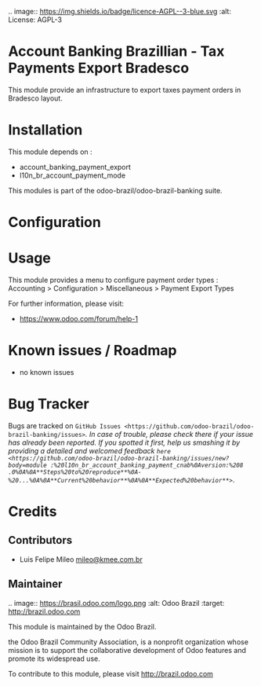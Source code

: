 .. image:: https://img.shields.io/badge/licence-AGPL--3-blue.svg
:alt: License: AGPL-3


Account Banking Brazillian - Tax Payments Export Bradesco
=============================================================

This module provide an infrastructure to export taxes payment orders in
Bradesco layout.

Installation
============

This module depends on :
* account_banking_payment_export
* l10n_br_account_payment_mode

This modules is part of the odoo-brazil/odoo-brazil-banking suite.

Configuration
=============


Usage
=====

This module provides a menu to configure payment order types : Accounting > Configuration > Miscellaneous > Payment Export Types 

For further information, please visit:

 * https://www.odoo.com/forum/help-1

Known issues / Roadmap
======================

 * no known issues
 
Bug Tracker
===========

Bugs are tracked on `GitHub Issues <https://github.com/odoo-brazil/odoo-brazil-banking/issues>`_.  In case of trouble, please
check there if your issue has already been reported.
If you spotted it first, help us smashing it by providing a detailed and welcomed feedback
`here <https://github.com/odoo-brazil/odoo-brazil-banking/issues/new?body=module
:%20l10n_br_account_banking_payment_cnab%0Aversion:%208
.0%0A%0A**Steps%20to%20reproduce**%0A-%20...%0A%0A**Current%20behavior**%0A%0A**Expected%20behavior**>`_.


Credits
=======

Contributors
------------

* Luis Felipe Mileo <mileo@kmee.com.br>

Maintainer
----------

.. image:: https://brasil.odoo.com/logo.png
:alt: Odoo Brazil
   :target: http://brazil.odoo.com

This module is maintained by the Odoo Brazil.

the Odoo Brazil Community Association, is a nonprofit organization whose mission is to support the collaborative development of Odoo features and promote its widespread use.

To contribute to this module, please visit http://brazil.odoo.com
